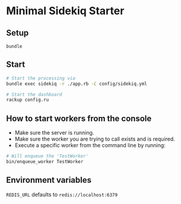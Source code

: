 # Minimal Sidekiq Starter

## Setup
```
bundle
```

## Start
``` bash
# Start the processing via
bundle exec sidekiq -r ./app.rb -C config/sidekiq.yml

# Start the dashboard
rackup config.ru
```

## How to start workers from the console

* Make sure the server is running.
* Make sure the worker you are trying to call exists and is required.
* Execute a specific worker from the command line by running:
``` bash
# Will enqueue the 'TestWorker'
bin/enqueue_worker TestWorker
```

## Environment variables
`REDIS_URL` defaults to `redis://localhost:6379`

